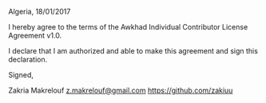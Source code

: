 Algeria, 18/01/2017

I hereby agree to the terms of the Awkhad Individual Contributor License
Agreement v1.0.

I declare that I am authorized and able to make this agreement and sign this
declaration.

Signed,

Zakria Makrelouf z.makrelouf@gmail.com https://github.com/zakiuu
